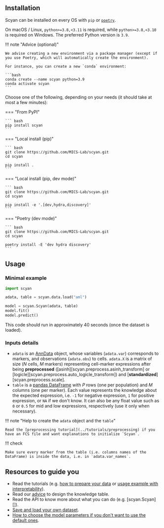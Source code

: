 ## Installation

Scyan can be installed on every OS with `pip` or [`poetry`](https://python-poetry.org/docs/).

On macOS / Linux, `python>=3.8,<3.11` is required, while `python>=3.8,<3.10` is required on Windows. The preferred Python version is `3.9`.

!!! note "Advice (optional)"

    We advise creating a new environment via a package manager (except if you use Poetry, which will automatically create the environment).

    For instance, you can create a new `conda` environment:

    ```bash
    conda create --name scyan python=3.9
    conda activate scyan
    ```

Choose one of the following, depending on your needs (it should take at most a few minutes):

=== "From PyPI"

    ``` bash
    pip install scyan
    ```

=== "Local install (pip)"

    ``` bash
    git clone https://github.com/MICS-Lab/scyan.git
    cd scyan

    pip install .
    ```

=== "Local install (pip, dev mode)"

    ``` bash
    git clone https://github.com/MICS-Lab/scyan.git
    cd scyan

    pip install -e '.[dev,hydra,discovery]'
    ```

=== "Poetry (dev mode)"

    ``` bash
    git clone https://github.com/MICS-Lab/scyan.git
    cd scyan

    poetry install -E 'dev hydra discovery'
    ```

## Usage

### Minimal example

```py
import scyan

adata, table = scyan.data.load("aml")

model = scyan.Scyan(adata, table)
model.fit()
model.predict()
```

This code should run in approximately 40 seconds (once the dataset is loaded).

### Inputs details

- `adata` is an [AnnData](https://anndata.readthedocs.io/en/latest/) object, whose variables (`adata.var`) corresponds to markers, and observations (`adata.obs`) to cells. `adata.X` is a matrix of size ($N$ cells, $M$ markers) representing cell-marker expressions after being **preprocessed** ([asinh][scyan.preprocess.asinh_transform] or [logicle][scyan.preprocess.auto_logicle_transform]) and [**standardized**][scyan.preprocess.scale].
- `table` is a [pandas DataFrame](https://pandas.pydata.org/) with $P$ rows (one per population) and $M$ columns (one per marker). Each value represents the knowledge about the expected expression, i.e. `-1` for negative expression, `1` for positive expression, or `NA` if we don't know. It can also be any float value such as `0` or `0.5` for mid and low expressions, respectively (use it only when necessary).

!!! note "Help to create the `adata` object and the `table`"

    Read the [preprocessing tutorial](../tutorials/preprocessing) if you have an FCS file and want explanations to initialize `Scyan`.

!!! check

    Make sure every marker from the table (i.e. columns names of the DataFrame) is inside the data, i.e. in `adata.var_names`.

## Resources to guide you

- Read the tutorials (e.g. [how to prepare your data](../tutorials/preprocessing) or [usage example with interpretability](../tutorials/usage)).
- Read our [advice](../advice/#advice-for-the-creation-of-the-table) to design the knowledge table.
- Read the API to know more about what you can do (e.g. [scyan.Scyan][]).
- [Save and load your own dataset](../advanced/data).
- [How to choose the model parameters if you don't want to use the default ones](../advanced/parameters).
